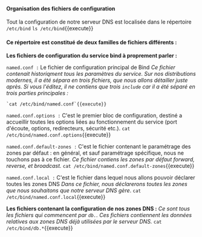 

#### Organisation des fichiers de configuration

Tout la configuration de notre serveur DNS est localisée dans le répertoire `/etc/bind`
`ls /etc/bind`{{execute}}

#### Ce répertoire est constitué de deux familles de fichiers différents :
 
**Les fichiers de configuration du service bind à proprement parler :**

`named.conf :` Le fichier de configuration principal de Bind
*Ce fichier contenait historiqment tous les paramètres du service. Sur nos distributions modernes, il a été sépara en trois fichiers, que nous allons détailler juste après. Si vous l'éditez, il ne contiens que trois `include` car il a été séparé en trois parties principales :*

    `cat /etc/bind/named.conf`{{execute}}

`named.conf.options :` C'est le premier bloc de configuration, destiné a accueillir toutes les options liées au fonctionnement du service (port d'écoute, options, redirecteurs, sécurité etc.).
    `cat /etc/bind/named.conf.options`{{execute}}

`named.conf.default-zones :` C'est le fichier contenant le paramétrage des zones par défaut : en général, et sauf paramétrage spécifique, nous ne touchons pas à ce fichier.
*Ce fichier contiens les zones par défaut forward, reverse, et broadcast.*
    `cat /etc/bind/named.conf.default-zones`{{execute}}

`named.conf.local :` C'est le fichier dans lequel nous allons pouvoir déclarer toutes les zones DNS
*Dans ce fichier, nous déclarerons toutes les zones que nous souhaitons que notre serveur DNS gère*.
    `cat /etc/bind/named.conf.local`{{execute}}


**Les fichiers contenant la configuration de nos zones DNS :**
*Ce sont tous les fichiers qui commencent par `db.`. Ces fichiers contiennent les données relatives aux zones DNS déjà utilisées par le serveur DNS.*
    `cat /etc/bind/db.*`{{execute}}


